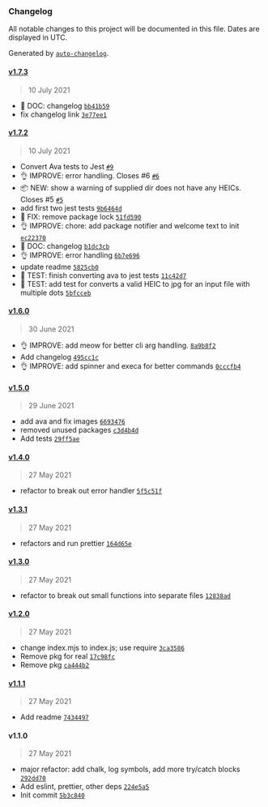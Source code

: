 ### Changelog

All notable changes to this project will be documented in this file. Dates are displayed in UTC.

Generated by [`auto-changelog`](https://github.com/CookPete/auto-changelog).

#### [v1.7.3](https://github.com/gness1804/heic-to-jpg/compare/v1.7.2...v1.7.3)

> 10 July 2021

- 📖 DOC: changelog [`bb41b59`](https://github.com/gness1804/heic-to-jpg/commit/bb41b59036436a17d42ed6eff9d8cd18d0e9c405)
- fix changelog link [`3e77ee1`](https://github.com/gness1804/heic-to-jpg/commit/3e77ee13d537a9b29e0c62647556e0d82e652a74)

#### [v1.7.2](https://github.com/gness1804/heic-to-jpg/compare/v1.6.0...v1.7.2)

> 10 July 2021

- Convert Ava tests to Jest [`#9`](https://github.com/gness1804/heic-to-jpg/pull/9)
- 👌 IMPROVE: error handling. Closes #6 [`#6`](https://github.com/gness1804/heic-to-jpg/issues/6)
- 📦 NEW: show a warning of supplied dir does not have any HEICs. Closes #5 [`#5`](https://github.com/gness1804/heic-to-jpg/issues/5)
- add first two jest tests [`9b6464d`](https://github.com/gness1804/heic-to-jpg/commit/9b6464dfaf06d853ab0fcc68c159e93e569308c2)
- 🐛 FIX: remove package lock [`51fd590`](https://github.com/gness1804/heic-to-jpg/commit/51fd5907058a60123a24d251ba3079d0364e9393)
- 👌 IMPROVE:  chore: add package notifier and welcome text to init [`ec22370`](https://github.com/gness1804/heic-to-jpg/commit/ec223703651fd4c304c4c59596fcaf41bc902049)
- 📖 DOC: changelog [`b1dc3cb`](https://github.com/gness1804/heic-to-jpg/commit/b1dc3cbb06c325c418f588794e35df74524bf70d)
- 👌 IMPROVE: error handling [`6b7e696`](https://github.com/gness1804/heic-to-jpg/commit/6b7e696901c3624fcf2b3f1afefcb1f41c339f72)
- update readme [`5825cb0`](https://github.com/gness1804/heic-to-jpg/commit/5825cb07d9644e94149571a79a133770468df598)
- 🤖 TEST: finish converting ava to jest tests [`11c42d7`](https://github.com/gness1804/heic-to-jpg/commit/11c42d7463538647ef327274447b74d338c5cb56)
- 🤖 TEST: add test for converts a valid HEIC to jpg for an input file with multiple dots [`5bfcceb`](https://github.com/gness1804/heic-to-jpg/commit/5bfcceb3267f89a32323047f1bb8db20cc7dcabf)

#### [v1.6.0](https://github.com/gness1804/heic-to-jpg/compare/v1.5.0...v1.6.0)

> 30 June 2021

- 👌 IMPROVE: add meow for better cli arg handling. [`8a9b8f2`](https://github.com/gness1804/heic-to-jpg/commit/8a9b8f25682f00e87f4521036c9a07567aa3ff70)
- Add changelog [`495cc1c`](https://github.com/gness1804/heic-to-jpg/commit/495cc1ce35f7278d5c768f5c8ae7b941dad72879)
- 👌 IMPROVE: add spinner and execa for better commands [`0cccfb4`](https://github.com/gness1804/heic-to-jpg/commit/0cccfb4b32942ee3116001b36efc12026cb51948)

#### [v1.5.0](https://github.com/gness1804/heic-to-jpg/compare/v1.4.0...v1.5.0)

> 29 June 2021

- add ava and fix images [`6693476`](https://github.com/gness1804/heic-to-jpg/commit/66934760b7e00721e91e03d3162c0faa3dc4b73e)
- removed unused packages [`c3d4b4d`](https://github.com/gness1804/heic-to-jpg/commit/c3d4b4d4d1edb351f09eb7bdbc0e72817f045f99)
- Add tests [`29ff5ae`](https://github.com/gness1804/heic-to-jpg/commit/29ff5aeccaa2ee80de066698d61019b45190bde7)

#### [v1.4.0](https://github.com/gness1804/heic-to-jpg/compare/v1.3.1...v1.4.0)

> 27 May 2021

- refactor to break out error handler [`5f5c51f`](https://github.com/gness1804/heic-to-jpg/commit/5f5c51f2a3b654ab63349841fa64c47d9a94ce4d)

#### [v1.3.1](https://github.com/gness1804/heic-to-jpg/compare/v1.3.0...v1.3.1)

> 27 May 2021

- refactors and run prettier [`164d65e`](https://github.com/gness1804/heic-to-jpg/commit/164d65e35ea09e74004e9f1bc7fc50dbc87fa4b6)

#### [v1.3.0](https://github.com/gness1804/heic-to-jpg/compare/v1.2.0...v1.3.0)

> 27 May 2021

- refactor to break out small functions into separate files [`12838ad`](https://github.com/gness1804/heic-to-jpg/commit/12838addaa2f51af25021716e46dd71523f2fa71)

#### [v1.2.0](https://github.com/gness1804/heic-to-jpg/compare/v1.1.1...v1.2.0)

> 27 May 2021

- change index.mjs to index.js; use require [`3ca3586`](https://github.com/gness1804/heic-to-jpg/commit/3ca358662e65e108c620fb969b2101bee6175436)
- Remove pkg for real [`17c98fc`](https://github.com/gness1804/heic-to-jpg/commit/17c98fc5aebb8e552a9c78318372819bebdd5fad)
- Remove pkg [`ca444b2`](https://github.com/gness1804/heic-to-jpg/commit/ca444b2fadac016031660f387da9048b4a6d7c16)

#### [v1.1.1](https://github.com/gness1804/heic-to-jpg/compare/v1.1.0...v1.1.1)

> 27 May 2021

- Add readme [`7434497`](https://github.com/gness1804/heic-to-jpg/commit/7434497e2d85934973740f4f17f59454b89fff38)

#### v1.1.0

> 27 May 2021

- major refactor: add chalk, log symbols, add more try/catch blocks [`292dd70`](https://github.com/gness1804/heic-to-jpg/commit/292dd7077ef2fe4481354c95ffc4be3796cefbb0)
- Add eslint, prettier, other deps [`224e5a5`](https://github.com/gness1804/heic-to-jpg/commit/224e5a5b0539ec1d1563e81ad385a075f8a381d7)
- Init commit [`5b3c840`](https://github.com/gness1804/heic-to-jpg/commit/5b3c8400e1698dc7b029b9a55eb28582e78074c4)
